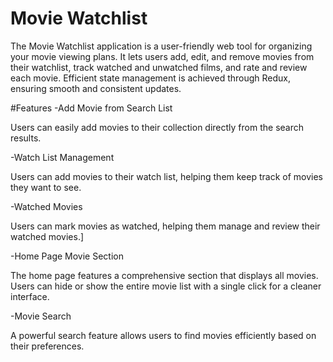

# Movie Watchlist 
The Movie Watchlist application is a user-friendly web tool for organizing your movie viewing plans. It lets users add, edit, and remove movies from their watchlist, track watched and unwatched films, and rate and review each movie. Efficient state management is achieved through Redux, ensuring smooth and consistent updates.

#Features
-Add Movie from Search List

Users can easily add movies to their collection directly from the search results.

-Watch List Management

Users can add movies to their watch list, helping them keep track of movies they want to see.

-Watched Movies

Users can mark movies as watched, helping them manage and review their watched movies.]

-Home Page Movie Section

The home page features a comprehensive section that displays all movies.
Users can hide or show the entire movie list with a single click for a cleaner interface.

-Movie Search

A powerful search feature allows users to find movies efficiently based on their preferences.

